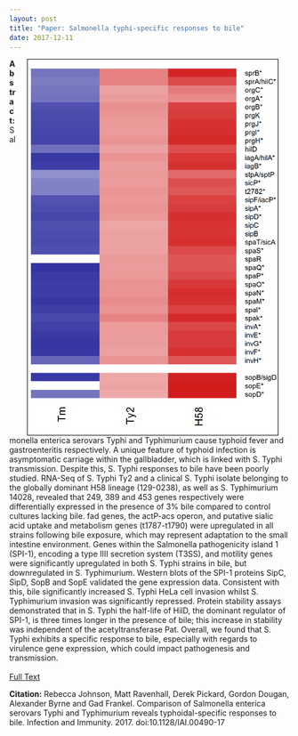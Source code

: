 ```yaml
---
layout: post
title: "Paper: Salmonella typhi-specific responses to bile"
date: 2017-12-11
---
```


<img style="float: right; border: 1px solid black" alt="Elevated Expression Heatmap." hspace="20" src="/assets/typhi_bile.png" width="450px">

**Abstract:** Salmonella enterica serovars Typhi and Typhimurium cause typhoid fever and gastroenteritis respectively. A unique feature of typhoid infection is asymptomatic carriage within the gallbladder, which is linked with S. Typhi transmission. Despite this, S. Typhi responses to bile have been poorly studied. RNA-Seq of S. Typhi Ty2 and a clinical S. Typhi isolate belonging to the globally dominant H58 lineage (129-0238), as well as S. Typhimurium 14028, revealed that 249, 389 and 453 genes respectively were differentially expressed in the presence of 3% bile compared to control cultures lacking bile. fad genes, the actP-acs operon, and putative sialic acid uptake and metabolism genes (t1787-t1790) were upregulated in all strains following bile exposure, which may represent adaptation to the small intestine environment. Genes within the Salmonella pathogenicity island 1 (SPI-1), encoding a type IIII secretion system (T3SS), and motility genes were significantly upregulated in both S. Typhi strains in bile, but downregulated in S. Typhimurium. Western blots of the SPI-1 proteins SipC, SipD, SopB and SopE validated the gene expression data. Consistent with this, bile significantly increased S. Typhi HeLa cell invasion whilst S. Typhimurium invasion was significantly repressed. Protein stability assays demonstrated that in S. Typhi the half-life of HilD, the dominant regulator of SPI-1, is three times longer in the presence of bile; this increase in stability was independent of the acetyltransferase Pat. Overall, we found that S. Typhi exhibits a specific response to bile, especially with regards to virulence gene expression, which could impact pathogenesis and transmission.
<br><br>
[Full Text](http://iai.asm.org/content/early/2017/12/05/IAI.00490-17.full.pdf+html)
<br>
<p style="font-size=0.8em"><b>Citation:</b> Rebecca Johnson, Matt Ravenhall, Derek Pickard, Gordon Dougan, Alexander Byrne and Gad Frankel. Comparison of Salmonella enterica serovars Typhi and Typhimurium reveals typhoidal-specific responses to bile. Infection and Immunity. 2017. doi:10.1128/IAI.00490-17</p>